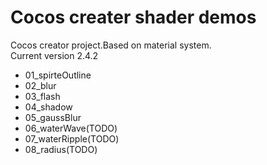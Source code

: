 # Cocos creater shader demos
Cocos creator project.Based on material system.<br />
Current version 2.4.2

- 01_spirteOutline
- 02_blur
- 03_flash
- 04_shadow
- 05_gaussBlur
- 06_waterWave(TODO)
- 07_waterRipple(TODO)
- 08_radius(TODO)

